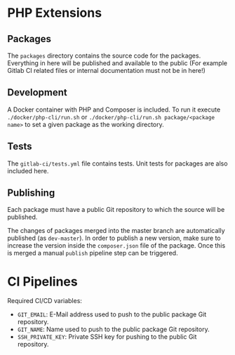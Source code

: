 # PHP Extensions

## Packages

The `packages` directory contains the source code for the packages. Everything in here will be published and available
to the public (For example Gitlab CI related files or internal documentation must not be in here!)

## Development

A Docker container with PHP and Composer is included.
To run it execute `./docker/php-cli/run.sh` or `./docker/php-cli/run.sh package/<package name>` to set a given
package as the working directory.

## Tests

The `gitlab-ci/tests.yml` file contains tests. Unit tests for packages are also included here.

## Publishing

Each package must have a public Git repository to which the source will be published.


The changes of packages merged into the master branch are automatically published (as `dev-master`). In order to publish a new
version, make sure to increase the version inside the `composer.json` file of the package. Once this is merged a manual
`publish` pipeline step can be triggered.

# CI Pipelines

Required CI/CD variables:
* `GIT_EMAIL`: E-Mail address used to push to the public package Git repository.
* `GIT_NAME`: Name used to push to the public package Git repository.
* `SSH_PRIVATE_KEY`: Private SSH key for pushing to the public Git repository.

